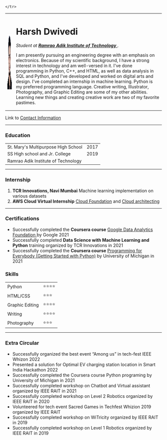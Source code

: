 <!DOCTYPE html>

<head>
  <meta charset="utf-8">
  <title>Harsh's Personal Site</title>
  <link rel="stylesheet" href="styles.css">
  <link rel="shortcut icon" href="favicon.ico">

</head>

<body>
  <table cellspacing=20>
    <tr>
      <td><img src="sett.jpg" alt="Harsh Profile Picture" width="150" height="180"></td>
      <td>
        <h1> Harsh Dwivedi </h1>
        <p><em>Student at <strong><a href="http://www.dypatil.edu/mumbai/rait/"> Ramrao Adik Institute of Technology </a></strong>.</em></p>
        <p>I am presently pursuing an engineering degree with
          an emphasis on electronics. Because of my scientific
          background, I have a strong interest in technology
          and am well-versed in it. I've done programming in
          Python, C++, and HTML, as well as data analysis in
          SQL and Python, and I've developed and worked on
          digital arts and design. I've completed an internship in
          machine learning. Python is my preferred
          programming language. Creative writing, Illustrator,
          Photography, and Graphic Editing are some of my
          other abilities. Learning new things and creating
          creative work are two of my favorite pastimes.</p>
      </td>


    </tr>
  </table>



  <p>Link to <a href="Contacts.html"> Contact Information</a> </p>
  <hr>
  <h3> Education </h3>
  <table cellspacing=10>
    <tr>
      <td>St. Mary's Multipurpose High School</td>
      <td>2017</td>
    </tr>
    <tr>
      <td>SS High school and Jr. College</td>
      <td>2019</td>
    </tr>
    <tr>
      <td>Ramrao Adik Institute of Technology</td>
    </tr>
  </table>
  <hr>
  <h3> Internship </h3>
  <ol>
    <li><strong>TCR Innovations, Navi Mumbai</strong> Machine learning implementation on various datasets</li>
    <li><strong>AWS Cloud Virtual Internship</strong> <a href="https://www.credly.com/badges/fe4eb1cc-bdd6-4aa2-a615-279a6d658333/public_url">Cloud Foundation</a> and <a
        href="https://www.credly.com/badges/9db45676-648f-4546-a16a-6aed1a18bcac/public_url">Cloud architecting</a> </li>
  </ol>
  <hr>
  <h3> Certifications </h3>
  <ul>
    <li>Successfully completed the <strong>Coursera course</strong> <a href="https://coursera.org/share/a1b06b133dac03c47830eb8a1d5fffd4">Google Data Analytics Foundation </a> by Google 2021</li>
    <li>Successfully completed <strong>Data Science with Machine Learning and Python</strong> training organized by TCR Innovations in 2021</li>
    <li>Successfully completed the <strong>Coursera course</strong> <a href="https://coursera.org/share/3f2fca65aa124d8f329f0e121f57db03">Programming for Everybody (Getting Started with Python)</a> by University of Michigan in 2021</li>

  </ul>

  <h3>Skills</h3>
  <table>
    <tr>
      <td>Python</td>
      <td>⭐⭐⭐⭐</td>
    </tr>
    <tr>
      <td>HTML/CSS</td>
      <td>⭐⭐⭐</td>
    </tr>
    <tr>
      <td>Graphic Editing</td>
      <td>⭐⭐⭐⭐</td>
    </tr>
    <tr>
      <td>Writing</td>
      <td>⭐⭐⭐⭐</td>
    </tr>
    <tr>
      <td>Photography</td>
      <td>⭐⭐⭐</td>
    </tr>
  </table>

  <hr>
  <h3>Extra Circular </h3>
  <ul>
    <li>Successfully organized the best event “Among us” in tech-fest IEEE Whizon 2022</li>
    <li>Presented a solution for Optimal EV charging station location in Smart India Hackathon 2022</li>
    <li>Successfully completed the Coursera course Python programing by University of Michigan in 2021</li>
    <li>Successfully completed workshop on Chatbot and Virtual assistant organized by IEEE RAIT in 2021</li>
    <li>Successfully completed workshop on Level 2 Robotics organized by IEEE RAIT in 2020</li>
    <li>Volunteered for tech event Sacred Games in Techfest Whizion 2019 organized by IEEE RAIT</li>
    <li>Successfully completed workshop on WiTricity organized by IEEE RAIT in 2019</li>
    <li>Successfully completed workshop on Level 1 Robotics organized by IEEE RAIT in 2019</li>
  </ul>
</body>


</html>
